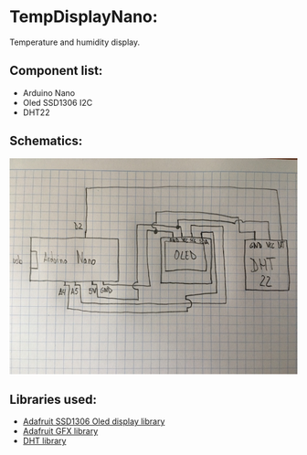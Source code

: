 # TempDisplayNano:
Temperature and humidity display.


## Component list:
* Arduino Nano
* Oled SSD1306 I2C
* DHT22

## Schematics:
![Schematics](SchematicsNanoTempOled.jpg)

## Libraries used:
* [Adafruit SSD1306 Oled display library](https://github.com/adafruit/Adafruit_SSD1306)
* [Adafruit GFX library](https://github.com/adafruit/Adafruit-GFX-Library)
* [DHT library](https://github.com/adafruit/DHT-sensor-library)

